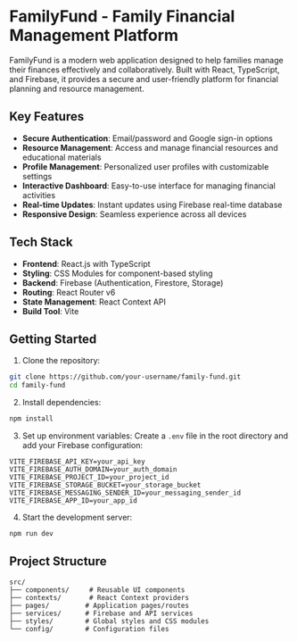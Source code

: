 # FamilyFund - Family Financial Management Platform

FamilyFund is a modern web application designed to help families manage their finances effectively and collaboratively. Built with React, TypeScript, and Firebase, it provides a secure and user-friendly platform for financial planning and resource management.

## Key Features

- **Secure Authentication**: Email/password and Google sign-in options
- **Resource Management**: Access and manage financial resources and educational materials
- **Profile Management**: Personalized user profiles with customizable settings
- **Interactive Dashboard**: Easy-to-use interface for managing financial activities
- **Real-time Updates**: Instant updates using Firebase real-time database
- **Responsive Design**: Seamless experience across all devices

## Tech Stack

- **Frontend**: React.js with TypeScript
- **Styling**: CSS Modules for component-based styling
- **Backend**: Firebase (Authentication, Firestore, Storage)
- **Routing**: React Router v6
- **State Management**: React Context API
- **Build Tool**: Vite

## Getting Started

1. Clone the repository:
```bash
git clone https://github.com/your-username/family-fund.git
cd family-fund
```

2. Install dependencies:
```bash
npm install
```

3. Set up environment variables:
Create a `.env` file in the root directory and add your Firebase configuration:
```env
VITE_FIREBASE_API_KEY=your_api_key
VITE_FIREBASE_AUTH_DOMAIN=your_auth_domain
VITE_FIREBASE_PROJECT_ID=your_project_id
VITE_FIREBASE_STORAGE_BUCKET=your_storage_bucket
VITE_FIREBASE_MESSAGING_SENDER_ID=your_messaging_sender_id
VITE_FIREBASE_APP_ID=your_app_id
```

4. Start the development server:
```bash
npm run dev
```

## Project Structure

```
src/
├── components/     # Reusable UI components
├── contexts/       # React Context providers
├── pages/         # Application pages/routes
├── services/      # Firebase and API services
├── styles/        # Global styles and CSS modules
└── config/        # Configuration files
```
